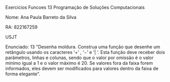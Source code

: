 Exercicios Funcoes 13 Programação de Soluções Computacionais

Nome: Ana Paula Barreto da Silva

RA: 822167259

USJT

Enunciado: 13 "Desenha moldura. Construa uma função que desenhe um retângulo usando os caracteres ‘+’ , ‘−’ e ‘| ‘. Esta função deve receber dois parâmetros, linhas e colunas, sendo que o valor por omissão é o valor mínimo igual a 1 e o valor máximo é 20. Se valores fora da faixa forem informados, eles devem ser modificados para valores dentro da faixa de forma elegante".